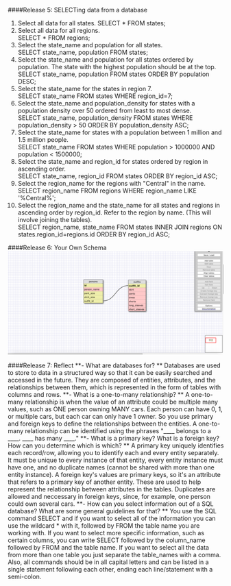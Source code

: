####Release 5: SELECTing data from a database                
1. Select all data for all states. 
	SELECT * FROM states;
2. Select all data for all regions.  
	SELECT * FROM regions;
3. Select the state_name and population for all states.    
	SELECT state_name, population FROM states;
4. Select the state_name and population for all states ordered by population. The state with the highest population should be at the top.    
	SELECT state_name, population FROM states ORDER BY population DESC;
5. Select the state_name for the states in region 7.    
	SELECT state_name FROM states WHERE region_id=7;
6. Select the state_name and population_density for states with a population density over 50 ordered from least to most dense.    
	SELECT state_name, population_density FROM states WHERE population_density > 50 ORDER BY population_density ASC;
7. Select the state_name for states with a population between 1 million and 1.5 million people.     
	SELECT state_name FROM states WHERE population > 1000000 AND population < 1500000;
8. Select the state_name and region_id for states ordered by region in ascending order.    
	SELECT state_name, region_id FROM states ORDER BY region_id ASC;
9. Select the region_name for the regions with "Central" in the name.    
	SELECT region_name FROM regions WHERE region_name LIKE '%Central%';
10. Select the region_name and the state_name for all states and regions in ascending order by region_id. Refer to the region by name. (This will involve joining the tables).    
	SELECT region_name, state_name FROM states INNER JOIN regions ON states.region_id=regions.id ORDER BY region_id ASC;

####Release 6: Your Own Schema
![schema design](8_4screenshot.png)

####Release 7: Reflect
**- What are databases for?    **
	Databases are used to store to data in a structured way so that it can be easily searched and accessed in the future. They are composed of entities, attributes, and the relationships between them, which is represented in the form of tables with columns and rows. 
**- What is a one-to-many relationship?    **
	A one-to-many relationship is when the value of an attribute could be multiple many values, such as ONE person owning MANY cars. Each person can have 0, 1, or multiple cars, but each car can only have 1 owner. So you use primary and foreign keys to define the relationships between the entities. A one-to-many relationship can be identified using the phrases "____ belongs to a ____. ____ has many ____."
**- What is a primary key? What is a foreign key? How can you determine which is which?    **
	A primary key uniquely identifies each record/row, allowing you to identify each and every entity separately. It must be unique to every instance of that entity, every entity instance must have one, and no duplicate names (cannot be shared with more than one entity instance). A foreign key's values are primary keys, so it's an attribute that refers to a primary key of another entity. These are used to help represent the relationship between attributes in the tables. Duplicates are allowed and neccessary in foreign keys, since, for example, one person could own several cars. 
**- How can you select information out of a SQL database? What are some general guidelines for that?     **
	You use the SQL command SELECT and if you want to select all of the information you can use the wildcard * with it, followed by FROM the table name you are working with. If you want to select more specific information, such as certain columns, you can write SELECT followed by the column_name followed by FROM and the table name. If you want to select all the data from more than one table you just separate the table_names with a comma. Also, all commands should be in all capital letters and can be listed in a single statement following each other, ending each line/statement with a semi-colon.